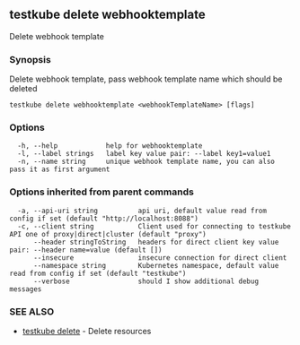 <head>
  <meta name="docsearch:indexPrefix" content="reference-doc" />
</head>

## testkube delete webhooktemplate

Delete webhook template

### Synopsis

Delete webhook template, pass webhook template name which should be deleted

```
testkube delete webhooktemplate <webhookTemplateName> [flags]
```

### Options

```
  -h, --help            help for webhooktemplate
  -l, --label strings   label key value pair: --label key1=value1
  -n, --name string     unique webhook template name, you can also pass it as first argument
```

### Options inherited from parent commands

```
  -a, --api-uri string          api uri, default value read from config if set (default "http://localhost:8088")
  -c, --client string           Client used for connecting to testkube API one of proxy|direct|cluster (default "proxy")
      --header stringToString   headers for direct client key value pair: --header name=value (default [])
      --insecure                insecure connection for direct client
      --namespace string        Kubernetes namespace, default value read from config if set (default "testkube")
      --verbose                 should I show additional debug messages
```

### SEE ALSO

- [testkube delete](testkube_delete.md) - Delete resources
